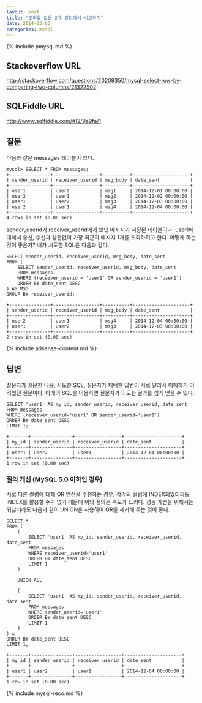 ```yaml
---
layout: post
title: "조회할 값을 2개 컬럼에서 비교하기"
date: 2014-03-05 
categories: mysql
---
```


{% include pmysql.md %}

## Stackoverflow URL

http://stackoverflow.com/questions/20209350/mysql-select-row-by-comparing-two-columns/21322502

## SQLFiddle URL

http://www.sqlfiddle.com/#!2/9a9fa/1

## 질문

다음과 같은 messages 테이블이 있다.

    mysql> SELECT * FROM messages;
    +---------------+-----------------+----------+---------------------+
    | sender_userid | receiver_userid | msg_body | date_sent           |
    +---------------+-----------------+----------+---------------------+
    | user1         | user2           | msg1     | 2014-12-01 00:00:00 |
    | user2         | user1           | msg2     | 2014-12-02 00:00:00 |
    | user1         | user2           | msg3     | 2014-12-03 00:00:00 |
    | user2         | user1           | msg4     | 2014-12-04 00:00:00 |
    +---------------+-----------------+----------+---------------------+
    4 rows in set (0.00 sec)

sender_userid가 receiver_userid에게 보낸 메시지가 저장된 테이블이다. user1에 대해서 송신, 수신과 상관없이 가장 최근의 메시지 1개를 조회하려고 한다. 어떻게 하는 것이 좋은가? 내가 시도한 SQL은 다음과 같다.

    SELECT sender_userid, receiver_userid, msg_body, date_sent
    FROM (
        SELECT sender_userid, receiver_userid, msg_body, date_sent
        FROM messages
        WHERE (receiver_userid = 'user1' OR sender_userid = 'user1')
        ORDER BY date_sent DESC
    ) AS MSG
    GROUP BY receiver_userid;
     
    +---------------+-----------------+----------+---------------------+
    | sender_userid | receiver_userid | msg_body | date_sent           |
    +---------------+-----------------+----------+---------------------+
    | user2         | user1           | msg4     | 2014-12-04 00:00:00 |
    | user1         | user2           | msg3     | 2014-12-03 00:00:00 |
    +---------------+-----------------+----------+---------------------+
    2 rows in set (0.00 sec)

{% include adsense-content.md %}

## 답변

질문자가 질문한 내용, 시도한 SQL, 질문자가 채택한 답변이 서로 달라서 이해하기 어려웠던 질문이다. 아래의 SQL을 이용하면 질문자가 의도한 결과를 쉽게 얻을 수 있다.

    SELECT 'user1' AS my_id, sender_userid, receiver_userid, date_sent
    FROM messages
    WHERE (receiver_userid='user1' OR sender_userid='user1')
    ORDER BY date_sent DESC
    LIMIT 1;
     
    +-------+---------------+-----------------+---------------------+
    | my_id | sender_userid | receiver_userid | date_sent           |
    +-------+---------------+-----------------+---------------------+
    | user1 | user2         | user1           | 2014-12-04 00:00:00 |
    +-------+---------------+-----------------+---------------------+
    1 row in set (0.00 sec)

### 질의 개선 (MySQL 5.0 이하인 경우)

서로 다른 컬럼에 대해 OR 연산을 수행하는 경우, 각각의 컬럼에 INDEX되었더라도 INDEX를 활용할 수가 없기 때문에 위의 질의는 속도가 느리다. 성능 개선을 위해서는 귀찮더라도 다음과 같이 UNION을 사용하여 OR를 제거해 주는 것이 좋다.

    SELECT *
    FROM (
        (
            SELECT 'user1' AS my_id, sender_userid, receiver_userid, date_sent
            FROM messages
            WHERE receiver_userid='user1'
            ORDER BY date_sent DESC
            LIMIT 1
        )
     
        UNION ALL
     
        (
            SELECT 'user1' AS my_id, sender_userid, receiver_userid, date_sent
            FROM messages
            WHERE sender_userid='user1'
            ORDER BY date_sent DESC
            LIMIT 1
        )
    ) x
    ORDER BY date_sent DESC
    LIMIT 1;
     
    +-------+---------------+-----------------+---------------------+
    | my_id | sender_userid | receiver_userid | date_sent           |
    +-------+---------------+-----------------+---------------------+
    | user1 | user2         | user1           | 2014-12-04 00:00:00 |
    +-------+---------------+-----------------+---------------------+
    1 row in set (0.00 sec)


{% include mysql-reco.md %}
